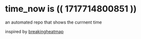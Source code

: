 # time_now is (( 1717714800851 ))

an automated repo that shows the currnent time

inspired by [breakingheatmap](https://github.com/breakingheatmap/breakingheatmap)